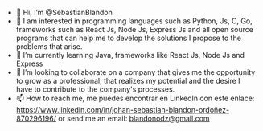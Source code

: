 - 👋 Hi, I’m @SebastianBlandon
- 👀 I am interested in programming languages such as Python, Js, C, Go, frameworks such as React Js, Node Js, Express Js and all open source programs that can help me to develop the solutions I propose to the problems that arise. 
- 🌱 I’m currently learning Java, frameworks like React Js, Node Js and Express
- 💞️ I’m looking to collaborate on a company that gives me the opportunity to grow as a professional, that realizes my potential and the desire I have to contribute to the company's processes.
- 📫 How to reach me, me puedes encontrar en LinkedIn con este enlace: https://www.linkedin.com/in/johan-sebastian-blandon-ordoñez-870296196/ or send me an email: blandonodz@gmail.com

<!---
SebastianBlandon/SebastianBlandon is a ✨ special ✨ repository because its `README.md` (this file) appears on your GitHub profile.
You can click the Preview link to take a look at your changes.
--->
